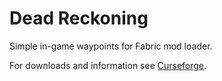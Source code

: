 # Dead Reckoning

Simple in-game waypoints for Fabric mod loader.

For downloads and information see [Curseforge](https://www.curseforge.com/minecraft/mc-mods/dead-reckoning).
